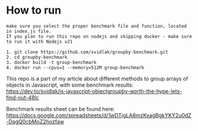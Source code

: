 # How to run
```
make sure you select the proper benchmark file and function, located in index.js file.
If you plan to run this repo on nodejs and skipping docker - make sure to run it with Nodejs v21

1. git clone https://github.com/svidlak/groupby-benchmark.git
2. cd groupby-benchmark
3. docker build -t group-benchmark 
4. docker run --cpus=1 --memory=512M group-benchmark
```

This repo is a part of my article about different methods to group arrays of objects in Javascript, with some benchmark results:
https://dev.to/svidlak/is-javascript-objectgroupby-worth-the-hype-lets-find-out-48lc

Benchmark results sheet can be found here:
https://docs.google.com/spreadsheets/d/1wDTigLA8mzKvagBgkYKY2u0dZ-DagQ0cbMoZ2hozfaw
